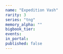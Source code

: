 ```yaml
---
name: "Expedition Vash"
rarity: 3
series: "tng"
memory_alpha: ""
bigbook_tier:
events:
in_portal:
published: false
---
```

